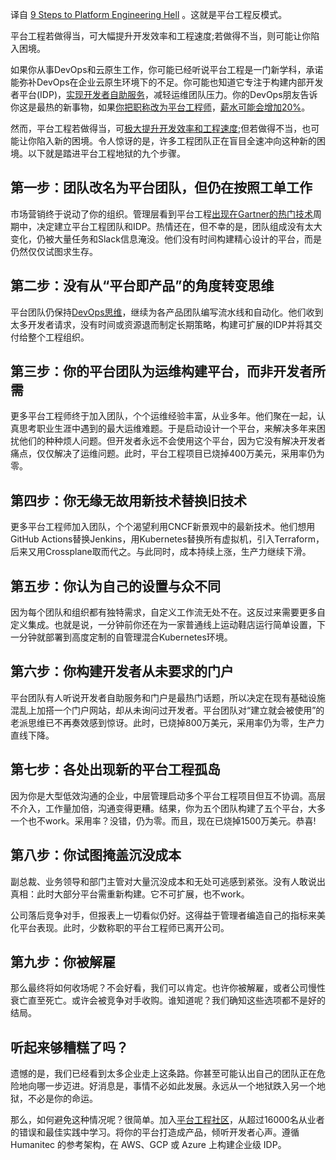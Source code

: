 <!--
# 九步来到平台工程地狱
https://cdn.thenewstack.io/media/2023/10/74b5d6a4-zombies-1024x683.jpg
Image from FOTOKITA on Shutterstock.
 -->

译自 [9 Steps to Platform Engineering Hell](https://thenewstack.io/9-steps-to-platform-engineering-hell/) 。这就是平台工程反模式。

平台工程若做得当，可大幅提升开发效率和工程速度;若做得不当，则可能让你陷入困境。

如果你从事DevOps和云原生工作，你可能已经听说平台工程是一门新学科，承诺能弥补DevOps在企业云原生环境下的不足。你可能也知道它专注于构建内部开发者平台(IDP)，[实现开发者自助服务](https://thenewstack.io/high-performing-devops-teams-build-self-service-platforms/)，减轻运维团队压力。你的DevOps朋友告诉你这是最热的新事物，如果[你把职称改为平台工程师](https://thenewstack.io/platform-engineering/platform-engineer-vs-software-engineer/)，[薪水可能会增加20%](https://humanitec.com/whitepapers/state-of-platform-engineering-report-volume-1)。  

然而，平台工程若做得当，可[极大提升开发效率和工程速度](https://thenewstack.io/platform-engineering-benefits-developers-and-companies-too/);但若做得不当，也可能让你陷入新的困境。令人惊讶的是，许多工程团队正在盲目全速冲向这种新的困境。以下就是踏进平台工程地狱的九个步骤。

## 第一步：团队改名为平台团队，但仍在按照工单工作

市场营销终于说动了你的组织。管理层看到平台工程[出现在Gartner的热门技术](https://www.gartner.com/account/signin?method=initialize&TARGET=https%3A%2F%2Fwww.gartner.com%2Finteractive%2Fhc%2F4016848)周期中，决定建立平台工程团队和IDP。热情还在，但不幸的是，团队组成没有太大变化，仍被大量任务和Slack信息淹没。他们没有时间构建精心设计的平台，而是仍然仅仅试图求生存。

## 第二步：没有从“平台即产品”的角度转变思维

平台团队仍保持[DevOps思维](https://thenewstack.io/devops/)，继续为各产品团队编写流水线和自动化。他们收到太多开发者请求，没有时间或资源退而制定长期策略，构建可扩展的IDP并将其交付给整个工程组织。

## 第三步：你的平台团队为运维构建平台，而非开发者所需

更多平台工程师终于加入团队，个个运维经验丰富，从业多年。他们聚在一起，认真思考职业生涯中遇到的最大运维难题。于是启动设计一个平台，来解决多年来困扰他们的种种烦人问题。但开发者永远不会使用这个平台，因为它没有解决开发者痛点，仅仅解决了运维问题。此时，平台工程项目已烧掉400万美元，采用率仍为零。

## 第四步：你无缘无故用新技术替换旧技术

更多平台工程师加入团队，个个渴望利用CNCF新景观中的最新技术。他们想用GitHub Actions替换Jenkins，用Kubernetes替换所有虚拟机，引入Terraform，后来又用Crossplane取而代之。与此同时，成本持续上涨，生产力继续下滑。

## 第五步：你认为自己的设置与众不同

因为每个团队和组织都有独特需求，自定义工作流无处不在。这反过来需要更多自定义集成。也就是说，一分钟前你还在为一家普通线上运动鞋店运行简单设置，下一分钟就部署到高度定制的自管理混合Kubernetes环境。

## 第六步：你构建开发者从未要求的门户

平台团队有人听说开发者自助服务和门户是最热门话题，所以决定在现有基础设施混乱上加搭一个门户网站，却从未询问过开发者。平台团队对“建立就会被使用”的老派思维已不再奏效感到惊讶。此时，已烧掉800万美元，采用率仍为零，生产力直线下降。

## 第七步：各处出现新的平台工程孤岛

因为你是大型低效沟通的企业，中层管理启动多个平台工程项目但互不协调。高层不介入，工作量加倍，沟通变得更糟。结果，你为五个团队构建了五个平台，大多一个也不work。采用率？没错，仍为零。而且，现在已烧掉1500万美元。恭喜!

## 第八步：你试图掩盖沉没成本

副总裁、业务领导和部门主管对大量沉没成本和无处可逃感到紧张。没有人敢说出真相：此时大部分平台需重新构建。它不可扩展，也不work。

公司落后竞争对手，但报表上一切看似仍好。这得益于管理者编造自己的指标来美化平台表现。此时，少数称职的平台工程师已离开公司。

## 第九步：你被解雇

那么最终将如何收场呢？不会好看，我们可以肯定。也许你被解雇，或者公司慢性衰亡直至死亡。或许会被竞争对手收购。谁知道呢？我们确知这些选项都不是好的结局。

## 听起来够糟糕了吗？

遗憾的是，我们已经看到太多企业走上这条路。你甚至可能认出自己的团队正在危险地向哪一步迈进。好消息是，事情不必如此发展。永远从一个地狱跌入另一个地狱，不必是你的命运。

那么，如何避免这种情况呢？很简单。加入[平台工程社区](https://platformengineering.org/)，从超过16000名从业者的错误和最佳实践中学习。将你的平台打造成产品，倾听开发者心声。遵循 Humanitec 的参考架构，在 AWS、GCP 或 Azure 上构建企业级 IDP。
